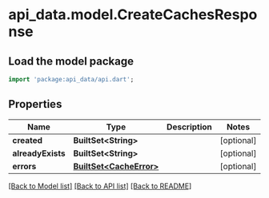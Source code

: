 # api_data.model.CreateCachesResponse

## Load the model package
```dart
import 'package:api_data/api.dart';
```

## Properties
Name | Type | Description | Notes
------------ | ------------- | ------------- | -------------
**created** | **BuiltSet&lt;String&gt;** |  | [optional] 
**alreadyExists** | **BuiltSet&lt;String&gt;** |  | [optional] 
**errors** | [**BuiltSet&lt;CacheError&gt;**](CacheError.md) |  | [optional] 

[[Back to Model list]](../README.md#documentation-for-models) [[Back to API list]](../README.md#documentation-for-api-endpoints) [[Back to README]](../README.md)


